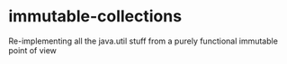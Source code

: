 # immutable-collections
Re-implementing all the java.util stuff from a purely functional immutable point of view
